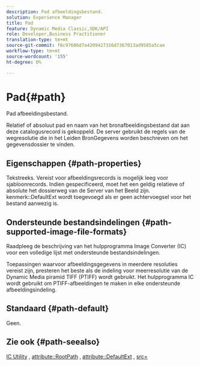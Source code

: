 ```yaml
---
description: Pad afbeeldingsbestand.
solution: Experience Manager
title: Pad
feature: Dynamic Media Classic,SDK/API
role: Developer,Business Practitioner
translation-type: tm+mt
source-git-commit: f6c97606d7a4209427316d7367013ad9585a5cae
workflow-type: tm+mt
source-wordcount: '155'
ht-degree: 0%

---
```



# Pad{#path}

Pad afbeeldingsbestand.

Relatief of absoluut pad en naam van het bronafbeeldingsbestand dat aan deze catalogusrecord is gekoppeld. De server gebruikt de regels van de wegresolutie die in het Leiden BronGegevens worden beschreven om het gegevensdossier te vinden.

## Eigenschappen {#path-properties}

Tekstreeks. Vereist voor afbeeldingsrecords is mogelijk leeg voor sjabloonrecords. Indien gespecificeerd, moet het een geldig relatieve of absolute het dossierweg van de Server van het Beeld zijn. kenmerk::DefaultExt wordt toegevoegd als er geen achtervoegsel voor het bestand aanwezig is.

## Ondersteunde bestandsindelingen {#path-supported-image-file-formats}

Raadpleeg de beschrijving van het hulpprogramma Image Converter (IC) voor een volledige lijst met ondersteunde bestandsindelingen.

Toepassingen waarvoor afbeeldingsgegevens in meerdere resoluties vereist zijn, presteren het beste als de indeling voor meerresolutie van de Dynamic Media piramid TIFF (PTIFF) wordt gebruikt. Het hulpprogramma IC wordt gebruikt om PTIFF-afbeeldingen te maken in elke ondersteunde afbeeldingsindeling.

## Standaard {#path-default}

Geen.

## Zie ook {#path-seealso}

[IC Utility](/help/aem-is-ir-api/is-api/is-utils/utilities/r-ic.md) ,  [attribute::RootPath](/help/aem-is-ir-api/is-api/image-catalog/image-serving-api-ref/c-image-catalog-reference/c-attributes-reference/r-rootpath.md) ,  [attribute::DefaultExt](/help/aem-is-ir-api/is-api/image-catalog/image-serving-api-ref/c-image-catalog-reference/c-attributes-reference/r-defaultext.md) ,  [src=](/help/aem-is-ir-api/is-api/http-ref/image-serving-api-ref/c-http-protocol-reference/c-command-reference/r-src.md)

<!-- [attribute::LowerCasePaths]() -->